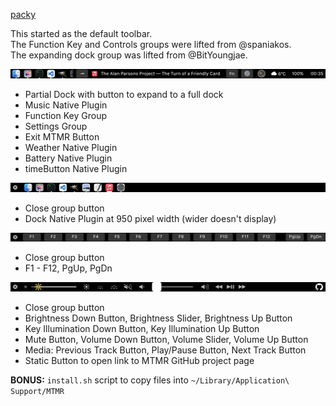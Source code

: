 [packy](items.json)

This started as the default toolbar.\
The Function Key and Controls groups were lifted from @spaniakos.\
The expanding dock group was lifted from @BitYoungjae.

![main touchbar](00-main.png "Main")
- Partial Dock with button to expand to a full dock
- Music Native Plugin
- Function Key Group
- Settings Group
- Exit MTMR Button
- Weather Native Plugin
- Battery Native Plugin
- timeButton Native Plugin


![full dock](01-full-dock.png "Dock")
- Close group button
- Dock Native Plugin at 950 pixel width (wider doesn't display)

![function keys](02-function-keys.png "Function Keys")
- Close group button
- F1 - F12, PgUp, PgDn

![fsettings](03-settings.png "Settings")
- Close group button
- Brightness Down Button, Brightness Slider, Brightness Up Button
- Key Illumination Down Button, Key Illumination Up Button
- Mute Button, Volume Down Button, Volume Slider, Volume Up Button
- Media: Previous Track Button, Play/Pause Button, Next Track Button
- Static Button to open link to MTMR GitHub project page

**BONUS:** `install.sh` script to copy files into `~/Library/Application\ Support/MTMR`
